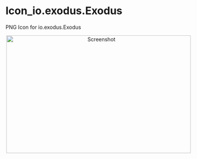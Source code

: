 # Icon_io.exodus.Exodus
PNG Icon for io.exodus.Exodus
<p align="center">
    <img width="500" height="320" src="https://www.exodus.io/download/img/desktop-lsize.png" alt="Screenshot">
    <table>
